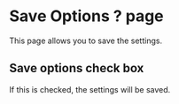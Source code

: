 # Save Options ? page

This page allows you to save the settings.

## Save options check box

If this is checked, the settings will be saved.
